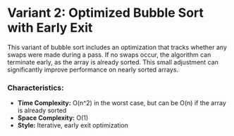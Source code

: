 # Variant 2: Optimized Bubble Sort with Early Exit

This variant of bubble sort includes an optimization that tracks whether any swaps were made during a pass. If no swaps occur, the algorithm can terminate early, as the array is already sorted. This small adjustment can significantly improve performance on nearly sorted arrays.

### Characteristics:
- **Time Complexity:** O(n^2) in the worst case, but can be O(n) if the array is already sorted
- **Space Complexity:** O(1)
- **Style:** Iterative, early exit optimization

